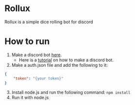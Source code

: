 # Rollux

Rollux is a simple dice rolling bot for discord

# How to run

1. Make a discord bot [here](https://discordapp.com/developers/applications/).
   - Here is a [tutorial](https://www.digitaltrends.com/gaming/how-to-make-a-discord-bot/) on how to make a discord bot. 
2. Make a auth.json file and add the following to it:

```json
{
    "token": "{your token}"
}
```
3. Install node.js and run the following command: `npm install`
4. Run it with node.js